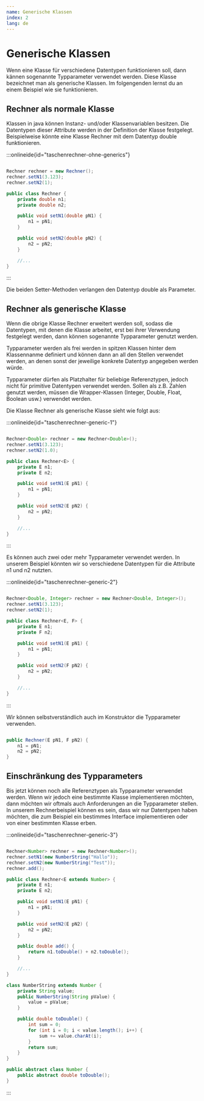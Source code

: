 ```yaml
---
name: Generische Klassen
index: 2
lang: de
---
```


# Generische Klassen

Wenn eine Klasse für verschiedene Datentypen funktionieren soll, dann kännen sogenannte Typparameter verwendet werden. Diese Klasse bezeichnet man als generische Klassen. Im folgengenden lernst du an einem Beispiel wie sie funktionieren.

## Rechner als normale Klasse

Klassen in java können Instanz- und/oder Klassenvariablen besitzen. Die Datentypen dieser Attribute werden in der Definition der Klasse festgelegt. Beispielweise könnte eine Klasse Rechner mit dem Datentyp double funktionieren.

:::onlineide{id="taschenrechner-ohne-generics"}

```java Rechner.java

Rechner rechner = new Rechner();
rechner.setN1(3.123);
rechner.setN2(1);

public class Rechner {
    private double n1;
    private double n2;

    public void setN1(double pN1) {
        n1 = pN1;
    }

    public void setN2(double pN2) {
        n2 = pN2;
    }

    //...
}

```

:::

Die beiden Setter-Methoden verlangen den Datentyp double als Parameter.

## Rechner als generische Klasse

Wenn die obrige Klasse Rechner erweitert werden soll, sodass die Datentypen, mit denen die Klasse arbeitet, erst bei ihrer Verwendung festgelegt werden, dann können sogenannte Typparameter genutzt werden.

Typparameter werden als frei werden in spitzen Klassen hinter dem Klassennanme definiert und können dann an all den Stellen verwendet werden, an denen sonst der jeweilige konkrete Datentyp angegeben werden würde.

Typparameter dürfen als Platzhalter für beliebige Referenztypen, jedoch nicht für primitive Datentypen verwendet werden. Sollen als z.B. Zahlen genutzt werden, müssen die Wrapper-Klassen (Integer, Double, Float, Boolean usw.) verwendet werden.

Die Klasse Rechner als generische Klasse sieht wie folgt aus:

:::onlineide{id="taschenrechner-generic-1"}

```java Rechner.java

Rechner<Double> rechner = new Rechner<Double>();
rechner.setN1(3.123);
rechner.setN2(1.0);

public class Rechner<E> {
    private E n1;
    private E n2;

    public void setN1(E pN1) {
        n1 = pN1;
    }

    public void setN2(E pN2) {
        n2 = pN2;
    }

    //...
}

```

:::

Es können auch zwei oder mehr Typparameter verwendet werden. In unserem Beispiel könnten wir so verschiedene Datentypen für die Attribute n1 und n2 nutzten.

:::onlineide{id="taschenrechner-generic-2"}

```java Rechner.java

Rechner<Double, Integer> rechner = new Rechner<Double, Integer>();
rechner.setN1(3.123);
rechner.setN2(1);

public class Rechner<E, F> {
    private E n1;
    private F n2;

    public void setN1(E pN1) {
        n1 = pN1;
    }

    public void setN2(F pN2) {
        n2 = pN2;
    }

    //...
}

```

:::

Wir können selbstverständlich auch im Konstruktor die Typparameter verwenden.

```java

public Rechner(E pN1, F pN2) {
    n1 = pN1;
    n2 = pN2;
}

```

## Einschränkung des Typparameters

Bis jetzt können noch alle Referenztypen als Typparameter verwendet werden. Wenn wir jedoch eine bestimmte Klasse implementieren möchten, dann möchten wir oftmals auch Anforderungen an die Typparameter stellen. In unserem Rechnerbeispiel können es sein, dass wir nur Datentypen haben möchten, die zum Beispiel ein bestimmes Interface implementieren oder von einer bestimmten Klasse erben.

:::onlineide{id="taschenrechner-generic-3"}

```java Rechner.java

Rechner<Number> rechner = new Rechner<Number>();
rechner.setN1(new NumberString("Hallo"));
rechner.setN2(new NumberString("Test"));
rechner.add();

public class Rechner<E extends Number> {
    private E n1;
    private E n2;

    public void setN1(E pN1) {
        n1 = pN1;
    }

    public void setN2(E pN2) {
        n2 = pN2;
    }

    public double add() {
        return n1.toDouble() + n2.toDouble();
    }

    //...
}

```

```java NumberString.java
class NumberString extends Number {
    private String value;
    public NumberString(String pValue) {
        value = pValue;
    }

    public double toDouble() {
        int sum = 0;
        for (int i = 0; i < value.length(); i++) {
            sum += value.charAt(i);
        }
        return sum;
    }
}
```

```java Number.java
public abstract class Number {
    public abstract double toDouble();
}

```

:::
